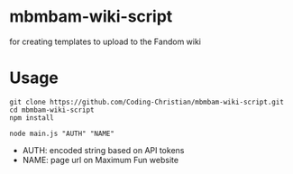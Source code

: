 # mbmbam-wiki-script
for creating templates to upload to the Fandom wiki

# Usage
```
git clone https://github.com/Coding-Christian/mbmbam-wiki-script.git
cd mbmbam-wiki-script
npm install

node main.js "AUTH" "NAME"
```

- AUTH: encoded string based on API tokens
- NAME: page url on Maximum Fun website
